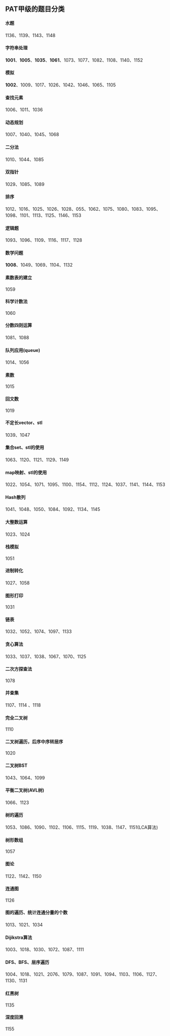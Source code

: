 ﻿## PAT甲级的题目分类

#### 水题
1136、1139、1143、1148

#### 字符串处理
**1001**、**1005**、**1035**、**1061**、1073、1077、1082、1108、1140、1152

#### 模拟
**1002**、1009、1017、1026、1042、1046、1065、1105

#### 查找元素
1006、1011、1036

#### 动态规划
1007、1040、1045、1068

#### 二分法
1010、1044、1085

#### 双指针
1029、1085、1089

#### 排序
1012、1016、1025、1026、1028、055、1062、1075、1080、1083、1095、1098、1101、1113、1125、1146、1153

#### 逻辑题
1093、1096、1109、1116、1117、1128

#### 数学问题
**1008**、1049、1069、1104、1132

#### 素数表的建立
1059

#### 科学计数法
1060

#### 分数四则运算
1081、1088

#### 队列应用(queue)	
1014、1056

#### 素数
1015

#### 回文数
1019

#### 不定长vector、stl
1039、1047

#### 集合set、stl的使用
1063、1120、1121、1129、1149

#### map映射、stl的使用
1022、1054、1071、1095、1100、1154、1112、1124、1037、1141、1144、1153

#### Hash散列
1041、1048、1050、1084、1092、1134、1145

#### 大整数运算
1023、1024

#### 栈模拟
1051

#### 进制转化
1027、1058

#### 图形打印
1031

#### 链表
1032、1052、1074、1097、1133

#### 贪心算法
1033、1037、1038、1067、1070、1125

#### 二次方探查法
1078

#### 并查集
1107、1114 、1118

#### 完全二叉树
1110

#### 二叉树遍历，后序中序转层序
1020

#### 二叉树BST
1043、1064、1099

#### 平衡二叉树(AVL树)
1066、1123

#### 树的遍历
1053、1086、1090、1102、1106、1115、1119、1038、1147、1151(LCA算法)

#### 树形数组
1057

#### 图论
1122、1142、1150

#### 连通图
1126

#### 图的遍历、统计连通分量的个数
1013、1021、1034

#### Dijikstra算法
1003、1018、1030、1072、1087、1111 

#### DFS、BFS、层序遍历
1004、1018、1021、2076、1079、1087、1091、1094、1103、1106、1127、1130、1131

#### 红黑树
1135

#### 深度回溯
1155

